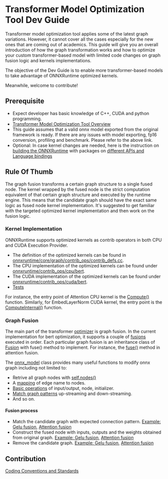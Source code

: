 # Transformer Model Optimization Tool Dev Guide

Transformer model optimization tool applies some of the latest graph variations. However, it cannot cover all the cases especially for the new ones that are coming out of academics. This guide will give you an overall introduction of how the graph transformation works and how to optimize your custom transformer-based model with limited code changes on graph fusion logic and kernels implementations. 

The objective of the Dev Guide is to enable more transformer-based models to take advantage of ONNXRuntime optimized kernels.

Meanwhile, welcome to contribute!

## Prerequisite
* Expect developer has basic knowledge of C++, CUDA and python programming.
* [Transformer Model Optimization Tool Overview](https://github.com/microsoft/onnxruntime/blob/master/onnxruntime/python/tools/transformers/README.md)
* This guide assumes that a valid onnx model exported from the original framework is ready. If there are any issues with model exporting, fp16 conversion, profiling and benchmark. Please refer to the above link.
* Optional: In case kernel changes are needed, here is the instruction on [building the ONNXRuntime](https://onnxruntime.ai/docs/build/) with packages on [different APIs and Language bindings](https://onnxruntime.ai/docs/build/inferencing.html#apis-and-language-bindings)

## Rule Of Thumb

The graph fusion transforms a certain graph structure to a single fused node. The kernel wrapped by the fused node is the strict computation equivalent of that certain graph structure and executed by the runtime engine. This means that the candidate graph should have the exact same logic as fused node kernel implementation. It's suggested to get familiar with the targeted optimized kernel implementation and then work on the fusion logic.

### Kernel Implementation
ONNXRuntime supports optimized kernels as contrib operators in both CPU and CUDA Execution Provider. 
* The definition of the optimized kernels can be found in [onnxruntime/core/graph/contrib_ops/contrib_defs.cc](https://github.com/microsoft/onnxruntime/blob/rel-1.9.0/onnxruntime/core/graph/contrib_ops/contrib_defs.cc). 
* The CPU implementation of the optimized kernels can be found under [onnxruntime/contrib_ops/cpu/bert](https://github.com/microsoft/onnxruntime/tree/rel-1.9.0/onnxruntime/contrib_ops/cpu/bert). 
* The CUDA implementation of the optimized kernels can be found under [onnxruntime/contrib_ops/cuda/bert](https://github.com/microsoft/onnxruntime/tree/rel-1.9.0/onnxruntime/contrib_ops/cuda/bert).
* [Tests](https://github.com/microsoft/onnxruntime/tree/rel-1.9.0/onnxruntime/test/contrib_ops)

For instance, the entry point of Attention CPU kernel is the [Compute()](https://github.com/microsoft/onnxruntime/blob/rel-1.9.0/onnxruntime/contrib_ops/cpu/bert/attention.cc#L408) function. Similarly, for EmbedLayerNorm CUDA kernel, the entry point is the [ComputeInternal()](https://github.com/microsoft/onnxruntime/blob/rel-1.9.0/onnxruntime/contrib_ops/cuda/bert/embed_layer_norm.cc#L36) function.

### Graph Fusion
The main part of the transformer [optimizer](https://github.com/microsoft/onnxruntime/blob/master/onnxruntime/python/tools/transformers/optimizer.py) is graph fusion. In the current implementation for bert optimization, it supports a couple of [fusions](https://github.com/microsoft/onnxruntime/blob/rel-1.9.0/onnxruntime/python/tools/transformers/onnx_model_bert.py#L302) executed in order. Each particular graph fusion is an inheritance class of [Fusion](https://github.com/microsoft/onnxruntime/blob/rel-1.9.0/onnxruntime/python/tools/transformers/fusion_base.py#L13) with fuse() method to implement. For instance, the [fuse()](https://github.com/microsoft/onnxruntime/blob/rel-1.9.0/onnxruntime/python/tools/transformers/fusion_attention.py#L280) method in attention fusion.

The [onnx_model](https://github.com/microsoft/onnxruntime/blob/rel-1.9.0/onnxruntime/python/tools/transformers/onnx_model.py#L19) class provides many useful functions to modify onnx graph including not limited to:
* Retrive all graph nodes with [self.nodes()](https://github.com/microsoft/onnxruntime/blob/rel-1.9.0/onnxruntime/python/tools/transformers/onnx_model.py#L58)
* A [mapping](https://github.com/microsoft/onnxruntime/blob/rel-1.9.0/onnxruntime/python/tools/transformers/onnx_model.py#L41-L56) of edge name to nodes. 
* [Basic operations](https://github.com/microsoft/onnxruntime/blob/rel-1.9.0/onnxruntime/python/tools/transformers/onnx_model.py#L120-L181) of input/output, node, initializer.
* [Match graph patterns](https://github.com/microsoft/onnxruntime/blob/rel-1.9.0/onnxruntime/python/tools/transformers/onnx_model.py#L310-L385) up-streaming and down-streaming.
* And so on.

#### Fusion process
* Match the candidate graph with expected connection pattern. [Example: Gelu fusion](https://github.com/microsoft/onnxruntime/blob/rel-1.9.0/onnxruntime/python/tools/transformers/fusion_gelu.py#L26-L96), [Attention fusion](https://github.com/microsoft/onnxruntime/blob/rel-1.9.0/onnxruntime/python/tools/transformers/fusion_attention.py#L281-L441)
* Construct the fused node with inputs, outputs and the weights obtained from original graph. [Example: Gelu fusion](https://github.com/microsoft/onnxruntime/blob/rel-1.9.0/onnxruntime/python/tools/transformers/fusion_gelu.py#L99-L102), [Attention fusion](https://github.com/microsoft/onnxruntime/blob/rel-1.9.0/onnxruntime/python/tools/transformers/fusion_attention.py#L142-L278)
* Remove the candidate graph. [Example: Gelu fusion](https://github.com/microsoft/onnxruntime/blob/rel-1.9.0/onnxruntime/python/tools/transformers/fusion_gelu.py#L98), [Attention fusion](https://github.com/microsoft/onnxruntime/blob/rel-1.9.0/onnxruntime/python/tools/transformers/fusion_attention.py#L468-L472)

## Contribution
[Coding Conventions and Standards](https://github.com/microsoft/onnxruntime/blob/rel-1.9.0/docs/Coding_Conventions_and_Standards.md)
